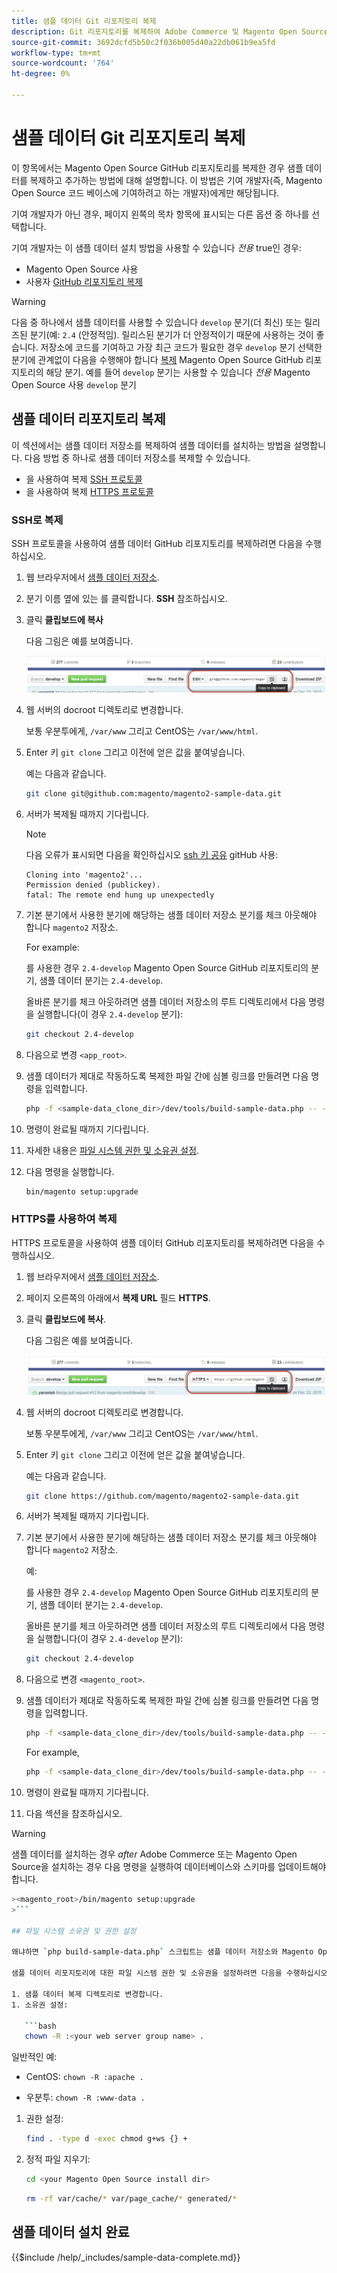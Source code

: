 ```yaml
---
title: 샘플 데이터 Git 리포지토리 복제
description: Git 리포지토리를 복제하여 Adobe Commerce 및 Magento Open Source 샘플 데이터를 설치하려면 다음 단계를 따르십시오.
source-git-commit: 3692dcfd5b50c2f036b005d40a22db061b9ea5fd
workflow-type: tm+mt
source-wordcount: '764'
ht-degree: 0%

---
```



# 샘플 데이터 Git 리포지토리 복제

이 항목에서는 Magento Open Source GitHub 리포지토리를 복제한 경우 샘플 데이터를 복제하고 추가하는 방법에 대해 설명합니다. 이 방법은 기여 개발자(즉, Magento Open Source 코드 베이스에 기여하려고 하는 개발자)에게만 해당됩니다.

기여 개발자가 아닌 경우, 페이지 왼쪽의 목차 항목에 표시되는 다른 옵션 중 하나를 선택합니다.

기여 개발자는 이 샘플 데이터 설치 방법을 사용할 수 있습니다 *전용* true인 경우:

* Magento Open Source 사용
* 사용자 [GitHub 리포지토리 복제](https://developer.adobe.com/commerce/contributor/guides/install/clone-repository/)

>[!WARNING]
>
>다음 중 하나에서 샘플 데이터를 사용할 수 있습니다 `develop` 분기(더 최신) 또는 릴리즈된 분기(예: `2.4` (안정적임). 릴리스된 분기가 더 안정적이기 때문에 사용하는 것이 좋습니다. 저장소에 코드를 기여하고 가장 최근 코드가 필요한 경우 `develop` 분기 선택한 분기에 관계없이 다음을 수행해야 합니다 [복제](https://developer.adobe.com/commerce/contributor/guides/install/clone-repository/) Magento Open Source GitHub 리포지토리의 해당 분기. 예를 들어 `develop` 분기는 사용할 수 있습니다 *전용* Magento Open Source 사용 `develop` 분기

## 샘플 데이터 리포지토리 복제

이 섹션에서는 샘플 데이터 저장소를 복제하여 샘플 데이터를 설치하는 방법을 설명합니다. 다음 방법 중 하나로 샘플 데이터 저장소를 복제할 수 있습니다.

* 을 사용하여 복제 [SSH 프로토콜](#clone-with-ssh)
* 을 사용하여 복제 [HTTPS 프로토콜](#clone-with-https)

### SSH로 복제

SSH 프로토콜을 사용하여 샘플 데이터 GitHub 리포지토리를 복제하려면 다음을 수행하십시오.

1. 웹 브라우저에서 [샘플 데이터 저장소](https://github.com/magento/magento2-sample-data).
1. 분기 이름 옆에 있는 를 클릭합니다. **SSH** 참조하십시오.
1. 클릭 **클립보드에 복사**

   다음 그림은 예를 보여줍니다.

   ![SSH를 사용하여 GitHub 리포지토리 복제](../../assets/installation/install_mage2_clone-ssh.png)

1. 웹 서버의 docroot 디렉토리로 변경합니다.

   보통 우분투에게, `/var/www` 그리고 CentOS는 `/var/www/html`.

1. Enter 키 `git clone` 그리고 이전에 얻은 값을 붙여넣습니다.

   예는 다음과 같습니다.

   ```bash
   git clone git@github.com:magento/magento2-sample-data.git
   ```

1. 서버가 복제될 때까지 기다립니다.

   >[!NOTE]
   >
   >다음 오류가 표시되면 다음을 확인하십시오 [ssh 키 공유](https://docs.github.com/articles/generating-ssh-keys/) gitHub 사용:<br>

   ```terminal
   Cloning into 'magento2'...
   Permission denied (publickey).
   fatal: The remote end hung up unexpectedly
   ```

1. 기본 분기에서 사용한 분기에 해당하는 샘플 데이터 저장소 분기를 체크 아웃해야 합니다 `magento2` 저장소.

   For example:

   를 사용한 경우 `2.4-develop` Magento Open Source GitHub 리포지토리의 분기, 샘플 데이터 분기는 `2.4-develop`.

   올바른 분기를 체크 아웃하려면 샘플 데이터 저장소의 루트 디렉토리에서 다음 명령을 실행합니다(이 경우 `2.4-develop` 분기):

   ```bash
   git checkout 2.4-develop
   ```

1. 다음으로 변경 `<app_root>`.
1. 샘플 데이터가 제대로 작동하도록 복제한 파일 간에 심볼 링크를 만들려면 다음 명령을 입력합니다.

   ```bash
   php -f <sample-data_clone_dir>/dev/tools/build-sample-data.php -- --ce-source="<path_to_your_magento_instance>"
   ```

1. 명령이 완료될 때까지 기다립니다.

1. 자세한 내용은 [파일 시스템 권한 및 소유권 설정](#set-file-system-ownership-and-permissions).

1. 다음 명령을 실행합니다.

   ```bash
   bin/magento setup:upgrade
   ```

### HTTPS를 사용하여 복제

HTTPS 프로토콜을 사용하여 샘플 데이터 GitHub 리포지토리를 복제하려면 다음을 수행하십시오.

1. 웹 브라우저에서 [샘플 데이터 저장소](https://github.com/magento/magento2-sample-data).
1. 페이지 오른쪽의 아래에서 **복제 URL** 필드 **HTTPS**.
1. 클릭 **클립보드에 복사**.

   다음 그림은 예를 보여줍니다.

   ![HTTPS를 사용하여 GitHub 리포지토리 복제](../../assets/installation/install_mage2_clone-https.png)

1. 웹 서버의 docroot 디렉토리로 변경합니다.

   보통 우분투에게, `/var/www` 그리고 CentOS는 `/var/www/html`.

1. Enter 키 `git clone` 그리고 이전에 얻은 값을 붙여넣습니다.

   예는 다음과 같습니다.

   ```bash
   git clone https://github.com/magento/magento2-sample-data.git
   ```

1. 서버가 복제될 때까지 기다립니다.
1. 기본 분기에서 사용한 분기에 해당하는 샘플 데이터 저장소 분기를 체크 아웃해야 합니다 `magento2` 저장소.

   예:

   를 사용한 경우 `2.4-develop` Magento Open Source GitHub 리포지토리의 분기, 샘플 데이터 분기는 `2.4-develop`.

   올바른 분기를 체크 아웃하려면 샘플 데이터 저장소의 루트 디렉토리에서 다음 명령을 실행합니다(이 경우 `2.4-develop` 분기):

   ```bash
   git checkout 2.4-develop
   ```

1. 다음으로 변경 `<magento_root>`.
1. 샘플 데이터가 제대로 작동하도록 복제한 파일 간에 심볼 링크를 만들려면 다음 명령을 입력합니다.

   ```bash
   php -f <sample-data_clone_dir>/dev/tools/build-sample-data.php -- --ce-source="<path_to_your_magento_instance>"
   ```

   For example,

   ```bash
   php -f <sample-data_clone_dir>/dev/tools/build-sample-data.php -- --ce-source="/var/www/magento2"
   ```

1. 명령이 완료될 때까지 기다립니다.
1. 다음 섹션을 참조하십시오.

>[!WARNING]
>
>샘플 데이터를 설치하는 경우 *after* Adobe Commerce 또는 Magento Open Source을 설치하는 경우 다음 명령을 실행하여 데이터베이스와 스키마를 업데이트해야 합니다.
>
>
```bash
><magento_root>/bin/magento setup:upgrade
>```

## 파일 시스템 소유권 및 권한 설정

왜냐하면 `php build-sample-data.php` 스크립트는 샘플 데이터 저장소와 Magento Open Source 저장소 간에 symlink를 만들며 샘플 데이터 저장소에서 파일 시스템 권한 및 소유권을 설정해야 합니다. 이렇게 하지 않으면 상점 액세스에 오류가 발생합니다.

샘플 데이터 리포지토리에 대한 파일 시스템 권한 및 소유권을 설정하려면 다음을 수행하십시오.

1. 샘플 데이터 복제 디렉토리로 변경합니다.
1. 소유권 설정:

   ```bash
   chown -R :<your web server group name> .
   ```

   일반적인 예:

   * CentOS: `chown -R :apache .`

   * 우분투: `chown -R :www-data .`

1. 권한 설정:

   ```bash
   find . -type d -exec chmod g+ws {} +
   ```

1. 정적 파일 지우기:

   ```bash
   cd <your Magento Open Source install dir>
   ```

   ```bash
   rm -rf var/cache/* var/page_cache/* generated/*
   ```

## 샘플 데이터 설치 완료

{{$include /help/_includes/sample-data-complete.md}}
